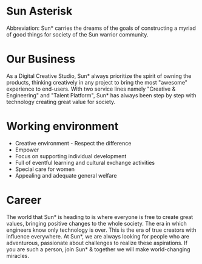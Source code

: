 # Sun Asterisk

Abbreviation: Sun* carries the dreams of the goals of constructing a myriad of good things for society of the Sun warrior community.

# Our Business

As a Digital Creative Studio, Sun* always prioritize the spirit of owning the products, thinking creatively in any project to bring the most "awesome" experience to end-users. With two service lines namely "Creative & Engineering" and "Talent Platform", Sun* has always been step by step with technology creating great value for society.

# Working environment

- Creative environment - Respect the difference
- Empower
- Focus on supporting individual development
- Full of eventful learning and cultural exchange activities
- Special care for women
- Appealing and adequate general welfare

# Career

The world that Sun* is heading to is where everyone is free to create great values, bringing positive changes to the whole society. The era in which engineers know only technology is over. This is the era of true creators with influence everywhere.
At Sun*, we are always looking for people who are adventurous, passionate about challenges to realize these aspirations. If you are such a person, join Sun* & together we will make world-changing miracles.
